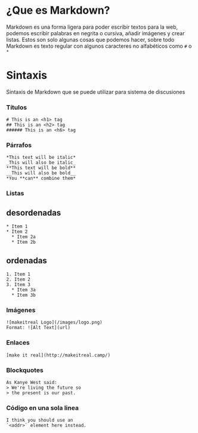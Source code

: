 # ¿Que es Markdown?

Markdown es una forma ligera  para poder  escribir textos para la web, podemos escribir palabras en negrita o cursiva, añadir imágenes y crear listas. Estos son  solo algunas cosas que podemos hacer, sobre todo  Markdown es texto regular con algunos caracteres no alfabéticos como  `#` o `*`

# Sintaxis

Sintaxis de Markdown que se puede utilizar para sistema de discusiones

### Títulos

    # This is an <h1> tag
    ## This is an <h2> tag
    ###### This is an <h6> tag

### Párrafos

    *This text will be italic*
    _This will also be italic_
    **This text will be bold**
    __This will also be bold__
    *You **can** combine them*

### Listas

## desordenadas
    * Item 1
    * Item 2
      * Item 2a
      * Item 2b

## ordenadas

    1. Item 1
    2. Item 2
    3. Item 3
      * Item 3a
      * Item 3b

### Imágenes

    ![makeitreal Logo](/images/logo.png)
    Format: ![Alt Text](url)

### Enlaces

    [make it real](http://makeitreal.camp/)

### Blockquotes

    As Kanye West said:
    > We're living the future so
    > the present is our past.

### Código en una sola linea

    I think you should use an
    `<addr>` element here instead.
